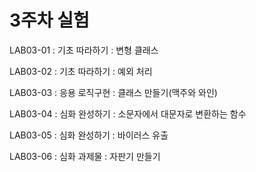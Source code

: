 # 3주차 실험 

LAB03-01 : 기초 따라하기 : 변형 클래스

LAB03-02 : 기초 따라하기 : 예외 처리

LAB03-03 : 응용 로직구현 : 클래스 만들기(맥주와 와인)

LAB03-04 : 심화 완성하기 : 소문자에서 대문자로 변환하는 함수

LAB03-05 : 심화 완성하기 : 바이러스 유출

LAB03-06 : 심화 과제물 : 자판기 만들기